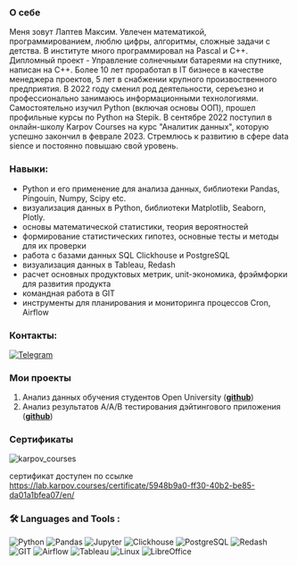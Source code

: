 ### О себе

Меня зовут Лаптев Максим. Увлечен математикой, программированием, люблю цифры, алгоритмы, сложные задачи с детства. В институте много программировал на Pascal и C++. Дипломный проект - Управление солнечными батареями на спутнике, написан на С++. Более 10 лет проработал в IT бизнесе в качестве менеджера проектов, 5 лет в снабжении крупного произвоственного предприятия.
В 2022 году сменил род деятельности, сереъезно и профессионально занимаюсь информационными технологиями.
Самостоятельно изучил Python (включая основы ООП), прошел профильные курсы по Python на Stepik.
В сентябре 2022 поступил в онлайн-школу Karpov Courses на курс "Аналитик данных", которую успешно закончил в феврале 2023.
Стремлюсь к развитию в сфере data sience и постоянно повышаю свой уровень.<br>

### Навыки:
<ul>
  <li>Python и его применение для анализа данных, библиотеки Pandas, Pingouin, Numpy, Scipy etc.</li>
  <li>визуализация данных в Python, библиотеки Matplotlib, Seaborn, Plotly.</li>
  <li>основы математической статистики, теория вероятностей</li>
  <li>формирование статистических гипотез, основные тесты и методы для их проверки</li>
  <li>работа с базами данных SQL Clickhouse и PostgreSQL</li>
  <li>визуализация данных в Tableau, Redash</li>
  <li>расчет основных продуктовых метрик, unit-экономика, фрэймфорки для развития продукта</li>
  <li>командная работа в GIT</li>
  <li>инструменты для планирования и мониторинга процессов Cron, Airflow</li>
</ul>

### Контакты:

<div align="left">
  
  <a href="">[![Telegram](https://img.shields.io/badge/-Telegram-27A7E7?style=for-the-badge&logo=telegram)](https://t.me/maxx_lv)</a>  
  
</div>

### Мои проекты

1. Анализ данных обучения студентов Open University
(__[github](https://github.com/LaptevMaxx/project1_elearning)__)
2. Анализ результатов A/A/B тестирования дэйтингового приложения
(__[github](https://github.com/LaptevMaxx/project2_dating_AB)__)

### Сертификаты

![karpov_courses](https://github.com/LaptevMaxx/images/blob/main/%D1%81%D0%B5%D1%80%D1%82%D0%B8%D1%84%D0%B8%D0%BA%D0%B0%D1%82KC.png)

сертификат доступен по ссылке https://lab.karpov.courses/certificate/5948b9a0-ff30-40b2-be85-da01a1bfea07/en/

###  🛠️ Languages and Tools :  

![Python](https://img.shields.io/badge/-Python-FFF?style=for-the-badge&logo=Python)
![Pandas](https://img.shields.io/badge/-Pandas-FFF?style=for-the-badge&logo=Pandas)
![Jupyter](https://img.shields.io/badge/-Jupyter_Notebook-FFF?style=for-the-badge&logo=Jupyter)
![Clickhouse](https://img.shields.io/badge/-Clickhouse-FFF?style=for-the-badge&logo=Clickhouse)
![PostgreSQL](https://img.shields.io/badge/-PostgreSQL-FFF?style=for-the-badge&logo=PostgreSQL)
![Redash](https://img.shields.io/badge/-Redash-FFF?style=for-the-badge&logo=Redash)
![GIT](https://img.shields.io/badge/-GIT-FFF?style=for-the-badge&logo=GIT)
![Airflow](https://img.shields.io/badge/-Airflow-FFF?style=for-the-badge&logo=apacheairflow)
![Tableau](https://img.shields.io/badge/-Tableau-FFF?style=for-the-badge&logo=tableau)
![Linux](https://img.shields.io/badge/-Linux-FFF?style=for-the-badge&logo=linux)
![LibreOffice](https://img.shields.io/badge/-LibreOffice-FFF?style=for-the-badge&logo=libreoffice)




